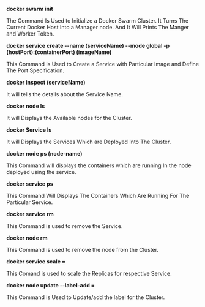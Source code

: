 
**docker swarm init**

The Command Is Used to Initialize a Docker Swarm Cluster. It Turns The Current Docker Host Into a Manager node. And It Will Prints The Manger and Worker Token.   

**docker service create --name (serviceName) --mode global -p (hostPort):(containerPort) (imageName)**

This Command Is Used to Create a Service with Particular Image and Define The Port Specification.


**docker inspect (serviceName)**

It will tells the details about the Service Name.

**docker node ls**

It will Displays the Available nodes for the Cluster.

**docker Service ls**

It will Displays the Services Which are Deployed Into The Cluster.

**docker node ps (node-name)**

This Command will displays the containers which are running In the node deployed using the service.

**docker service ps <service-name>**

This Command Will Displays The Containers Which Are Running For The Particular Service.

**docker service rm <service-name>**

This Command is used to remove the Service.

**docker node rm <node-name>**

This Command is used to remove the node from the Cluster.

**docker service scale <service-name>=<desired number of replicas>**

This Comand is used to scale the Replicas for respective Service.

**docker node update <node-name> --label-add <key>=<value>**

This Command is Used to Update/add the label for the Cluster.
